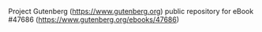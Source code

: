 Project Gutenberg (https://www.gutenberg.org) public repository for eBook #47686 (https://www.gutenberg.org/ebooks/47686)
